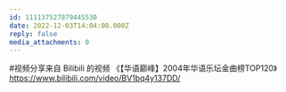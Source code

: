 ```yaml
---
id: 111137527879445530
date: 2022-12-03T14:04:00.000Z
reply: false
media_attachments: 0
---
```


#视频分享来自 Bilibili 的视频 《【华语巅峰】2004年华语乐坛金曲榜TOP120》 https://www.bilibili.com/video/BV1bq4y137DD/

